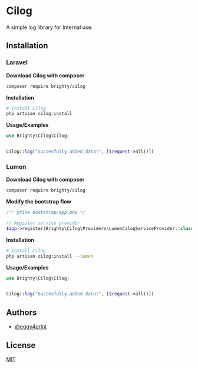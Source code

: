 
# Cilog

A simple log library for Internal use.

## Installation
### Laravel

**Download Cilog with composer**

```bash
composer require brighty/cilog
```

**Installation**
```bash
# Install Cilog
php artisan cilog:install
```

**Usage/Examples**

```php
use Brighty\Cilog\Cilog;


Cilog::log("Succesfully added data!", [$request->all()])
```

### Lumen
**Download Cilog with composer**

```bash
composer require brighty/cilog
```

**Modify the bootstrap flow**
```php
/** @file bootstrap/app.php */

// Register service provider
$app->register(Brighty\Cilog\Providers\LumenCilogServiceProvider::class);
```

**Installation**
```bash
# Install Cilog
php artisan cilog:install --lumen
```

**Usage/Examples**

```php
use Brighty\Cilog\Cilog;


Cilog::log("Succesfully added data!", [$request->all()])
```


## Authors

- [@eggy4prlnt](https://www.github.com/eggy4prlnt)


## License

[MIT](https://choosealicense.com/licenses/mit/)
